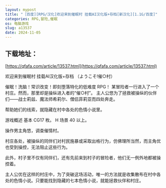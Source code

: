 ```yaml
---
layout: mypost
title: "［百度][RPG/汉化]欢迎来到催眠村 挂载AI汉化版+存档[新汉化][1.1G/百度]"
categories: RPG,冒险,催眠
os: 电脑游戏
slug: a13537
date: 2024-11-05
---
```


## 下载地址：

[https://qfafa.com/article/13537.html](https://qfafa.com/article/13537.html)

欢迎来到催眠村 挂载AI汉化版+存档
（ようこそ!催○村）
 
催眠！洗脑！常识改变！即刻堕落特化的低难度 RPG！
某冒险者一行进入了一个村庄。然而，那里却是操纵进入者的“催○村”。
主人公悠为了拯救被操纵的伙伴们——战士莉兹、魔法师希莉尔、僧侣菲莉亚而四处奔走。

帮助她们的线索，就隐藏在村中各处的色情小说里。

游戏概述
基本 CG17 枚。
H 场景 40 以上。

操作男主角悠，调查催情村。

村庄各处，被操纵的同伴们对村民施暴或采取出格行为，仿佛理所当然，而主角优也受到操控，无法阻止这些行为。

此外，村子里不仅有同伴们，还有先前来到村子的冒险者，他们无一例外地都被操控着。

主人公优在这样的村庄中，为了突破这场活动，唯一的方法就是收集散布在村中各处的色情小说。只要能找到隐藏的七本色情小说，就能拯救伙伴和村庄。